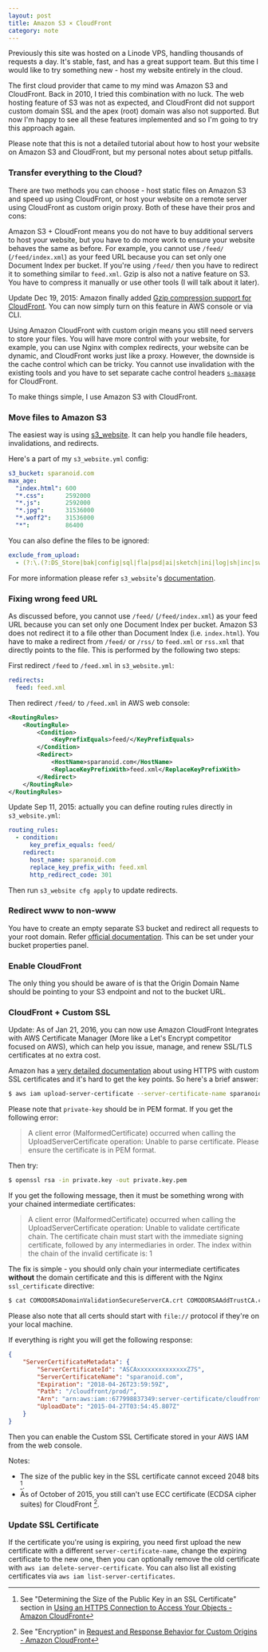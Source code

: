 ```yaml
---
layout: post
title: Amazon S3 × CloudFront
category: note
---
```


Previously this site was hosted on a Linode VPS, handling thousands of requests a day. It's stable, fast, and has a great support team. But this time I would like to try something new - host my website entirely in the cloud.

The first cloud provider that came to my mind was Amazon S3 and CloudFront. Back in 2010, I tried this combination with no luck. The web hosting feature of S3 was not as expected, and CloudFront did not support custom domain SSL and the apex (root) domain was also not supported. But now I'm happy to see all these features implemented and so I'm going to try this approach again.

Please note that this is not a detailed tutorial about how to host your website on Amazon S3 and CloudFront, but my personal notes about setup pitfalls.

### Transfer everything to the Cloud?

There are two methods you can choose - host static files on Amazon S3 and speed up using CloudFront, or host your website on a remote server using CloudFront as custom origin proxy. Both of these have their pros and cons:

Amazon S3 + CloudFront means you do not have to buy additional servers to host your website, but you have to do more work to ensure your website behaves the same as before. For example, you cannot use `/feed/` (`/feed/index.xml`) as your feed URL because you can set only one Document Index per bucket. If you're using `/feed/` then you have to redirect it to something similar to `feed.xml`. Gzip is also not a native feature on S3. You have to compress it manually or use other tools (I will talk about it later).

Update Dec 19, 2015: Amazon finally added [Gzip compression support for CloudFront](https://aws.amazon.com/blogs/aws/new-gzip-compression-support-for-amazon-cloudfront/). You can now simply turn on this feature in AWS console or via CLI.

Using Amazon CloudFront with custom origin means you still need servers to store your files. You will have more control with your website, for example, you can use Nginx with complex redirects, your website can be dynamic, and CloudFront works just like a proxy. However, the downside is the cache control which can be tricky. You cannot use invalidation with the existing tools and you have to set separate cache control headers [`s-maxage`](http://docs.aws.amazon.com/AmazonCloudFront/latest/DeveloperGuide/Expiration.html) for CloudFront.

To make things simple, I use Amazon S3 with CloudFront.

### Move files to Amazon S3

The easiest way is using [s3_website](https://github.com/laurilehmijoki/s3_website). It can help you handle file headers, invalidations, and redirects.

Here's a part of my `s3_website.yml` config:

```yaml
s3_bucket: sparanoid.com
max_age:
  "index.html": 600
  "*.css":      2592000
  "*.js":       2592000
  "*.jpg":      31536000
  "*.woff2":    31536000
  "*":          86400
```

You can also define the files to be ignored:

```yaml
exclude_from_upload:
  - (?:\.(?:DS_Store|bak|config|sql|fla|psd|ai|sketch|ini|log|sh|inc|swp|dist))$
```

For more information please refer `s3_website`'s [documentation](https://github.com/laurilehmijoki/s3_website).

### Fixing wrong feed URL

As discussed before, you cannot use `/feed/` (`/feed/index.xml`) as your feed URL because you can set only one Document Index per bucket. Amazon S3 does not redirect it to a file other than Document Index (i.e. `index.html`). You have to make a redirect from `/feed/` or `/rss/` to `feed.xml` or `rss.xml` that directly points to the file. This is performed by the following two steps:

First redirect `/feed` to `/feed.xml` in `s3_website.yml`:

```yaml
redirects:
  feed: feed.xml
```

Then redirect `/feed/` to `/feed.xml` in AWS web console:

```xml
<RoutingRules>
    <RoutingRule>
        <Condition>
            <KeyPrefixEquals>feed/</KeyPrefixEquals>
        </Condition>
        <Redirect>
            <HostName>sparanoid.com</HostName>
            <ReplaceKeyPrefixWith>feed.xml</ReplaceKeyPrefixWith>
        </Redirect>
    </RoutingRule>
</RoutingRules>
```

Update Sep 11, 2015: actually you can define routing rules directly in `s3_website.yml`:

```yaml
routing_rules:
  - condition:
      key_prefix_equals: feed/
    redirect:
      host_name: sparanoid.com
      replace_key_prefix_with: feed.xml
      http_redirect_code: 301
```

Then run `s3_website cfg apply` to update redirects.

### Redirect www to non-www

You have to create an empty separate S3 bucket and redirect all requests to your root domain. Refer [official documentation](http://docs.aws.amazon.com/AmazonS3/latest/dev/website-hosting-custom-domain-walkthrough.html#root-domain-walkthrough-s3-tasks). This can be set under your bucket properties panel.

### Enable CloudFront

The only thing you should be aware of is that the Origin Domain Name should be pointing to your S3 endpoint and not to the bucket URL.

### CloudFront + Custom SSL

Update: As of Jan 21, 2016, you can now use Amazon CloudFront Integrates with AWS Certificate Manager (More like a Let's Encrypt competitor focused on AWS), which can help you issue, manage, and renew SSL/TLS certificates at no extra cost.

Amazon has a [very detailed documentation](http://docs.aws.amazon.com/AmazonCloudFront/latest/DeveloperGuide/SecureConnections.html) about using HTTPS with custom SSL certificates and it's hard to get the key points. So here's a brief answer:

```bash
$ aws iam upload-server-certificate --server-certificate-name sparanoid.com --certificate-body file:///path/cert.crt --private-key file:///path/private.key.pem --certificate-chain file:///path/intermediates.chained.crt --path /cloudfront/prod/
```

Please note that `private-key` should be in PEM format. If you get the following error:

> A client error (MalformedCertificate) occurred when calling the UploadServerCertificate operation: Unable to parse certificate. Please ensure the certificate is in PEM format.

Then try:

```bash
$ openssl rsa -in private.key -out private.key.pem
```

If you get the following message, then it must be something wrong with your chained intermediate certificates:

> A client error (MalformedCertificate) occurred when calling the UploadServerCertificate operation: Unable to validate certificate chain. The certificate chain must start with the immediate signing certificate, followed by any intermediaries in order. The index within the chain of the invalid certificate is: 1

The fix is simple - you should only chain your intermediate certificates **without** the domain certificate and this is different with the Nginx `ssl_certificate` directive:

```bash
$ cat COMODORSADomainValidationSecureServerCA.crt COMODORSAAddTrustCA.crt > intermediates.chained.crt
```

Please also note that all certs should start with `file://` protocol if they're on your local machine.

If everything is right you will get the following response:

```json
{
    "ServerCertificateMetadata": {
        "ServerCertificateId": "ASCAxxxxxxxxxxxxxxZ7S",
        "ServerCertificateName": "sparanoid.com",
        "Expiration": "2018-04-26T23:59:59Z",
        "Path": "/cloudfront/prod/",
        "Arn": "arn:aws:iam::677998837349:server-certificate/cloudfront/prod/sparanoid.com",
        "UploadDate": "2015-04-27T03:54:45.807Z"
    }
}
```

Then you can enable the Custom SSL Certificate stored in your AWS IAM from the web console.

Notes:

- The size of the public key in the SSL certificate cannot exceed 2048 bits [^1].
- As of October of 2015, you still can't use ECC certificate (ECDSA cipher suites) for CloudFront [^2].

### Update SSL Certificate

If the certificate you're using is expiring, you need first upload the new certificate with a different `server-certificate-name`, change the expiring certificate to the new one, then you can optionally remove the old certificate with `aws iam delete-server-certificate`. You can also list all existing certificates via `aws iam list-server-certificates`.

[^1]: See "Determining the Size of the Public Key in an SSL Certificate" section in [Using an HTTPS Connection to Access Your Objects - Amazon CloudFront](http://docs.aws.amazon.com/AmazonCloudFront/latest/DeveloperGuide/SecureConnections.html)

[^2]: See "Encryption" in [Request and Response Behavior for Custom Origins - Amazon CloudFront](http://docs.aws.amazon.com/AmazonCloudFront/latest/DeveloperGuide/RequestAndResponseBehaviorCustomOrigin.html)
